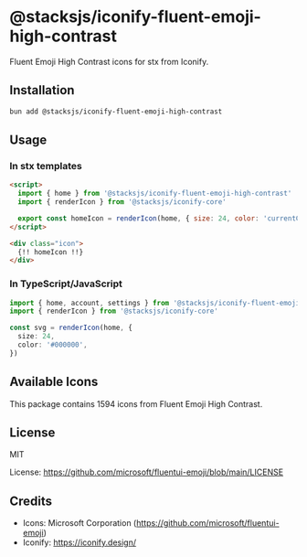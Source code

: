 # @stacksjs/iconify-fluent-emoji-high-contrast

Fluent Emoji High Contrast icons for stx from Iconify.

## Installation

```bash
bun add @stacksjs/iconify-fluent-emoji-high-contrast
```

## Usage

### In stx templates

```html
<script>
  import { home } from '@stacksjs/iconify-fluent-emoji-high-contrast'
  import { renderIcon } from '@stacksjs/iconify-core'

  export const homeIcon = renderIcon(home, { size: 24, color: 'currentColor' })
</script>

<div class="icon">
  {!! homeIcon !!}
</div>
```

### In TypeScript/JavaScript

```typescript
import { home, account, settings } from '@stacksjs/iconify-fluent-emoji-high-contrast'
import { renderIcon } from '@stacksjs/iconify-core'

const svg = renderIcon(home, {
  size: 24,
  color: '#000000',
})
```

## Available Icons

This package contains 1594 icons from Fluent Emoji High Contrast.

## License

MIT

License: https://github.com/microsoft/fluentui-emoji/blob/main/LICENSE

## Credits

- Icons: Microsoft Corporation (https://github.com/microsoft/fluentui-emoji)
- Iconify: https://iconify.design/
